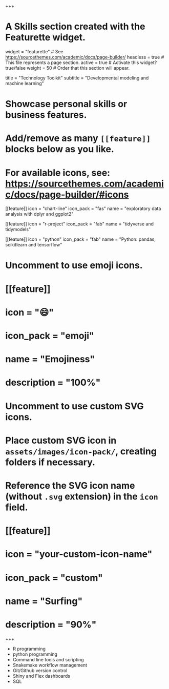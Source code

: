 +++
# A Skills section created with the Featurette widget.
widget = "featurette"  # See https://sourcethemes.com/academic/docs/page-builder/
headless = true  # This file represents a page section.
active = true  # Activate this widget? true/false
weight = 50  # Order that this section will appear.

title = "Technology Toolkit"
subtitle = "Developmental modeling and machine learning"

# Showcase personal skills or business features.
# 
# Add/remove as many `[[feature]]` blocks below as you like.
# 
# For available icons, see: https://sourcethemes.com/academic/docs/page-builder/#icons

[[feature]]
  icon = "chart-line"
  icon_pack = "fas"
  name = "exploratory data analysis with dplyr and ggplot2"
   
  
  
[[feature]]
  icon = "r-project"
  icon_pack = "fab"
  name = "tidyverse and tidymodels"
 
  
[[feature]]
  icon = "python"
  icon_pack = "fab"
  name = "Python: pandas, scikitlearn and tensorflow"
  



# Uncomment to use emoji icons.
# [[feature]]
#  icon = ":smile:"
#  icon_pack = "emoji"
#  name = "Emojiness"
#  description = "100%"  

# Uncomment to use custom SVG icons.
# Place custom SVG icon in `assets/images/icon-pack/`, creating folders if necessary.
# Reference the SVG icon name (without `.svg` extension) in the `icon` field.
# [[feature]]
#  icon = "your-custom-icon-name"
#  icon_pack = "custom"
#  name = "Surfing"
#  description = "90%"

+++
- R programming 
- python programming
- Command line tools and scripting
- Snakemake workflow management
- Git/Github version control
- Shiny and Flex dashboards
- SQL